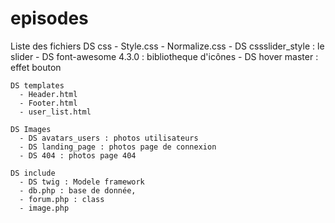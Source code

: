 # episodes

  Liste des fichiers
    DS css 
      - Style.css
      - Normalize.css
      - DS cssslider_style : le slider
      - DS font-awesome 4.3.0 : bibliotheque d'icônes
      - DS hover master : effet bouton
  
    DS templates
      - Header.html
      - Footer.html
      - user_list.html 
      
    DS Images 
      - DS avatars_users : photos utilisateurs
      - DS landing_page : photos page de connexion 
      - DS 404 : photos page 404
      
    DS include 
      - DS twig : Modele framework
      - db.php : base de donnée, 
      - forum.php : class
      - image.php
      
    
